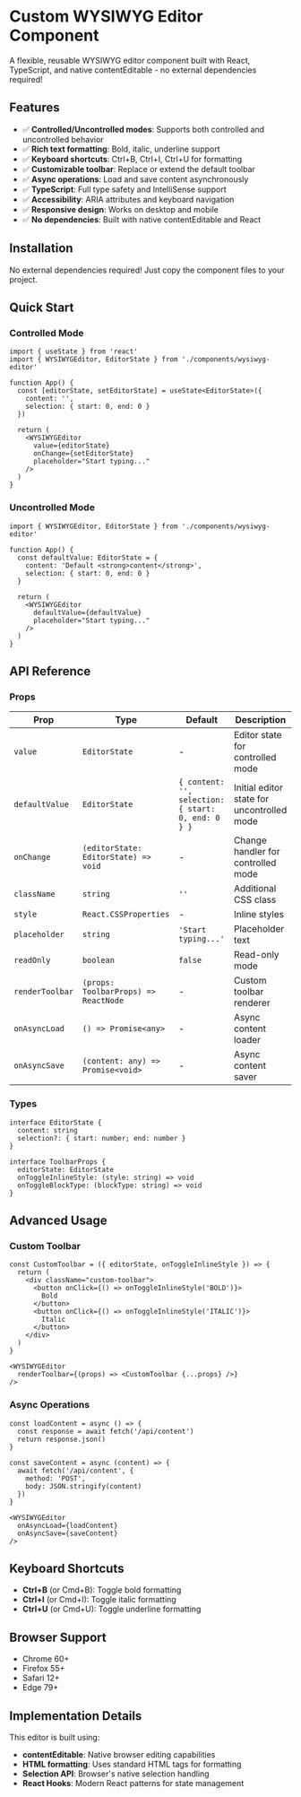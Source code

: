 # Custom WYSIWYG Editor Component

A flexible, reusable WYSIWYG editor component built with React, TypeScript, and native contentEditable - no external dependencies required!

## Features

- ✅ **Controlled/Uncontrolled modes**: Supports both controlled and uncontrolled behavior
- ✅ **Rich text formatting**: Bold, italic, underline support
- ✅ **Keyboard shortcuts**: Ctrl+B, Ctrl+I, Ctrl+U for formatting
- ✅ **Customizable toolbar**: Replace or extend the default toolbar
- ✅ **Async operations**: Load and save content asynchronously
- ✅ **TypeScript**: Full type safety and IntelliSense support
- ✅ **Accessibility**: ARIA attributes and keyboard navigation
- ✅ **Responsive design**: Works on desktop and mobile
- ✅ **No dependencies**: Built with native contentEditable and React

## Installation

No external dependencies required! Just copy the component files to your project.

## Quick Start

### Controlled Mode
```tsx
import { useState } from 'react'
import { WYSIWYGEditor, EditorState } from './components/wysiwyg-editor'

function App() {
  const [editorState, setEditorState] = useState<EditorState>({
    content: '',
    selection: { start: 0, end: 0 }
  })

  return (
    <WYSIWYGEditor
      value={editorState}
      onChange={setEditorState}
      placeholder="Start typing..."
    />
  )
}
```

### Uncontrolled Mode
```tsx
import { WYSIWYGEditor, EditorState } from './components/wysiwyg-editor'

function App() {
  const defaultValue: EditorState = {
    content: 'Default <strong>content</strong>',
    selection: { start: 0, end: 0 }
  }

  return (
    <WYSIWYGEditor
      defaultValue={defaultValue}
      placeholder="Start typing..."
    />
  )
}
```

## API Reference

### Props

| Prop | Type | Default | Description |
|------|------|---------|-------------|
| `value` | `EditorState` | - | Editor state for controlled mode |
| `defaultValue` | `EditorState` | `{ content: '', selection: { start: 0, end: 0 } }` | Initial editor state for uncontrolled mode |
| `onChange` | `(editorState: EditorState) => void` | - | Change handler for controlled mode |
| `className` | `string` | `''` | Additional CSS class |
| `style` | `React.CSSProperties` | - | Inline styles |
| `placeholder` | `string` | `'Start typing...'` | Placeholder text |
| `readOnly` | `boolean` | `false` | Read-only mode |
| `renderToolbar` | `(props: ToolbarProps) => ReactNode` | - | Custom toolbar renderer |
| `onAsyncLoad` | `() => Promise<any>` | - | Async content loader |
| `onAsyncSave` | `(content: any) => Promise<void>` | - | Async content saver |

### Types

```tsx
interface EditorState {
  content: string
  selection?: { start: number; end: number }
}

interface ToolbarProps {
  editorState: EditorState
  onToggleInlineStyle: (style: string) => void
  onToggleBlockType: (blockType: string) => void
}
```

## Advanced Usage

### Custom Toolbar

```tsx
const CustomToolbar = ({ editorState, onToggleInlineStyle }) => {
  return (
    <div className="custom-toolbar">
      <button onClick={() => onToggleInlineStyle('BOLD')}>
        Bold
      </button>
      <button onClick={() => onToggleInlineStyle('ITALIC')}>
        Italic
      </button>
    </div>
  )
}

<WYSIWYGEditor
  renderToolbar={(props) => <CustomToolbar {...props} />}
/>
```

### Async Operations

```tsx
const loadContent = async () => {
  const response = await fetch('/api/content')
  return response.json()
}

const saveContent = async (content) => {
  await fetch('/api/content', {
    method: 'POST',
    body: JSON.stringify(content)
  })
}

<WYSIWYGEditor
  onAsyncLoad={loadContent}
  onAsyncSave={saveContent}
/>
```

## Keyboard Shortcuts

- **Ctrl+B** (or Cmd+B): Toggle bold formatting
- **Ctrl+I** (or Cmd+I): Toggle italic formatting  
- **Ctrl+U** (or Cmd+U): Toggle underline formatting

## Browser Support

- Chrome 60+
- Firefox 55+
- Safari 12+
- Edge 79+

## Implementation Details

This editor is built using:
- **contentEditable**: Native browser editing capabilities
- **HTML formatting**: Uses standard HTML tags for formatting
- **Selection API**: Browser's native selection handling
- **React Hooks**: Modern React patterns for state management
